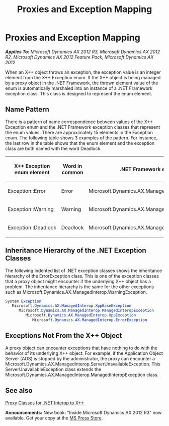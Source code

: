 ﻿---
title: Proxies and Exception Mapping
TOCTitle: Proxies and Exception Mapping
ms:assetid: 1ef2ca93-f0d0-4611-88bc-b2f8565b738f
ms:mtpsurl: https://msdn.microsoft.com/en-us/library/Gg844127(v=AX.60)
ms:contentKeyID: 35241488
ms.date: 05/18/2015
mtps_version: v=AX.60
dev_langs:
- csharp
---

# Proxies and Exception Mapping 


_**Applies To:** Microsoft Dynamics AX 2012 R3, Microsoft Dynamics AX 2012 R2, Microsoft Dynamics AX 2012 Feature Pack, Microsoft Dynamics AX 2012_

When an X++ object throws an exception, the exception value is an integer element from the X++ Exception enum. If the X++ object is being managed by a proxy object in the .NET Framework, the thrown element value of the enum is automatically marshaled into an instance of a .NET Framework exception class. This class is designed to represent the enum element.

## Name Pattern

There is a pattern of name correspondence between values of the X++ Exception enum and the .NET Framework exception classes that represent the enum values. There are approximately 15 elements in the Exception enum. The following table shows 3 examples of the pattern. For instance, the last row in the table shows that the enum element and the exception class are both named with the word Deadlock.

<table>
<colgroup>
<col style="width: 33%" />
<col style="width: 33%" />
<col style="width: 33%" />
</colgroup>
<thead>
<tr class="header">
<th><p>X++ Exception enum element</p></th>
<th><p>Word in common</p></th>
<th><p>.NET Framework exception class</p></th>
</tr>
</thead>
<tbody>
<tr class="odd">
<td><p>Exception::Error</p></td>
<td><p>Error</p></td>
<td><p>Microsoft.Dynamics.AX.ManagedInterop.ErrorException</p></td>
</tr>
<tr class="even">
<td><p>Exception::Warning</p></td>
<td><p>Warning</p></td>
<td><p>Microsoft.Dynamics.AX.ManagedInterop.WarningException</p></td>
</tr>
<tr class="odd">
<td><p>Exception::Deadlock</p></td>
<td><p>Deadlock</p></td>
<td><p>Microsoft.Dynamics.AX.ManagedInterop.DeadlockException</p></td>
</tr>
</tbody>
</table>


## Inheritance Hierarchy of the .NET Exception Classes

The following indented list of .NET exception classes shows the inheritance hierarchy of the ErrorException class. This is one of the exception classes that a proxy object might encounter if the underlying X++ object has a problem. The inheritance hierarchy is the same for the other exceptions such as Microsoft.Dynamics.AX.ManagedInterop.WarningException.

``` csharp
System.Exception
   Microsoft.Dynamics.AX.ManagedInterop.XppBaseException
      Microsoft.Dynamics.AX.ManagedInterop.ManagedInteropException
         Microsoft.Dynamics.AX.ManagedInterop.XppException
            Microsoft.Dynamics.AX.ManagedInterop.ErrorException
```

## Exceptions Not From the X++ Object

A proxy object can encounter exceptions that have nothing to do with the behavior of its underlying X++ object. For example, if the Application Object Server (AOS) is stopped by the administrator, the proxy can encounter a Microsoft.Dynamics.AX.ManagedInterop.ServerUnavailableException. This ServerUnavailableException class extends the Microsoft.Dynamics.AX.ManagedInterop.ManagedInteropException class.

## See also

[Proxy Classes for .NET Interop to X++](proxy-classes-for-net-interop-to-x.md)

  
**Announcements:** New book: "Inside Microsoft Dynamics AX 2012 R3" now available. Get your copy at the [MS Press Store](https://www.microsoftpressstore.com/store/inside-microsoft-dynamics-ax-2012-r3-9780735685109).

